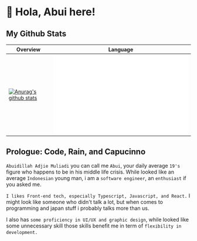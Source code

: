 # 👋 Hola, Abui here!
## My Github Stats

| Overview | Language |
| --- | --- |
|[![Anurag's github stats](https://github-readme-stats.vercel.app/api?username=abui-am&count_private=true)](https://github.com/anuraghazra/github-readme-stats)|![Language](https://raw.githubusercontent.com/abui-am/stats/c6455f656dfce7acd3951e5ec5b25d72af0b2ee3/generated/languages.svg)|

## Prologue: Code, Rain, and Capucinno

`Abuidillah Adjie Muliadi` you can call me `Abui`, your daily average `19's` figure who happens to be in his middle life crisis. While looked like an average `Indonesian` young man, i am a `software engineer`, an `enthusiast` if you asked me. 

`I likes Front-end tech, especially Typescript, Javascript, and React.` I might look like someone who didn't talk a lot, but when comes to programming and japan stuff i probably talks more than us. 

I also has `some proficiency in UI/UX and graphic design`, while looked like some unnecessary skill those skills benefit me in term of `flexibility in development.`



